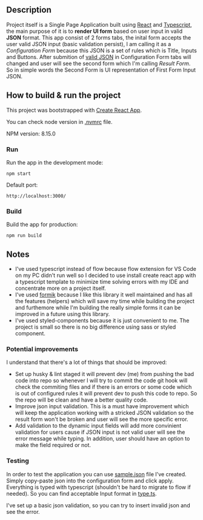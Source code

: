 ## Description

Project itself is a Single Page Application built using [React](https://reactjs.org/) and [Typescript](https://www.typescriptlang.org/), the main purpose of it is to **render UI form** based on user input in valid **JSON** format. This app consist of 2 forms tabs, the inital form accepts the user valid JSON input (basic validation persist), I am calling it as a _Configuration Form_ because this JSON is a set of rules which is Title, Inputs and Buttons. After submition of [valid JSON](./src/components//sampleInput.json) in Configuration Form tabs will changed and user will see the second form which I'm calling _Result Form_. So in simple words the Second Form is UI representation of First Form Input JSON.

## How to build & run the project

This project was bootstrapped with [Create React App](https://github.com/facebook/create-react-app).

You can check node version in [.nvmrc](./.nvmrc) file.

NPM version: 8.15.0

### Run

Run the app in the development mode:

```
npm start
```

Default port:

```
http://localhost:3000/
```

### Build

Build the app for production:

```
npm run build
```

## Notes

- I've used typescript instead of flow because flow extension for VS Code on my PC didn't run well so I decided to use install create react app with a typescript template to minimize time solving errors with my IDE and concentrate more on a project itself.
- I've used [formik](https://formik.org/) because I like this library it well maintained and has all the features (helpers) which will save my time while building the project and furthemore while I'm building the really simple forms it can be improved in a future using this library.
- I've used styled-components because it is just convenient to me. The project is small so there is no big difference using sass or styled component.

### Potential improvements

I understand that there's a lot of things that should be improved:

- Set up husky & lint staged it will prevent dev (me) from pushing the bad code into repo so whenever I will try to commit the code git hook will check the commiting files and if there is an errors or some code which is out of configured rules it will prevent dev to push this code to repo. So the repo will be clean and have a better quality code.
- Improve json input validation. This is a must have improvement which will keep the application working with a stricked JSON validation so the result form won't be broken and user will see the more specific error.
- Add validation to the dynamic input fields will add more convinient validation for users cause if JSON input is not valid user will see the error message while typing. In addition, user should have an option to make the field required or not.

### Testing

In order to test the application you can use [sample.json](./src/components//sampleInput.json) file I've created. Simply copy-paste json into the configuration form and click apply.
Everything is typed with typescript (shouldn't be hard to migrate to flow if needed). So you can find acceptable Input format in [type.ts](./src/components/types.ts).

I've set up a basic json validation, so you can try to insert invalid json and see the error.
